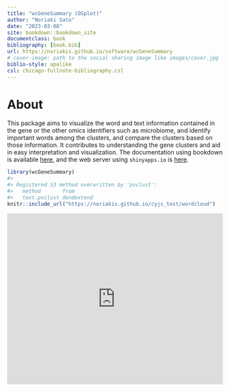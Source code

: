 ```yaml
--- 
title: "wcGeneSummary (OSplot)"
author: "Noriaki Sato"
date: "2023-03-08"
site: bookdown::bookdown_site
documentclass: book
bibliography: [book.bib]
url: https://noriakis.github.io/software/wcGeneSummary
# cover-image: path to the social sharing image like images/cover.jpg
biblio-style: apalike
csl: chicago-fullnote-bibliography.csl
---
```


# About

This package aims to visualize the word and text information contained in the gene or the other omics identifiers such as microbiome, and identify important words among the clusters, and compare the clusters based on those information. It contributes to understanding the gene clusters and aid in easy interpretation and visualization. The documentation using bookdown is available [here](https://noriakis.github.io/software/wcGeneSummary), and the web server using `shinyapps.io` is [here](https://nsato.shinyapps.io/osplotweb/).



```r
library(wcGeneSummary)
#> 
#> Registered S3 method overwritten by 'pvclust':
#>   method       from      
#>   text.pvclust dendextend
knitr::include_url("https://noriakis.github.io/cyjs_test/wordcloud")
```

<iframe src="https://noriakis.github.io/cyjs_test/wordcloud" width="100%" height="400px" data-external="1" style="border: none;"></iframe>
